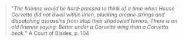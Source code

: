 > "_The Ilrienne would be hard-pressed to think of a time when House
Corvetto did not dwell within Ilrien, plucking arcane strings and
dispatching assassins from atop their shadowed towers. There is an old
Ilrienne saying: Better under a Corvetto wing than a Corvetto beak._"
>A Court of Blades, p. 104
